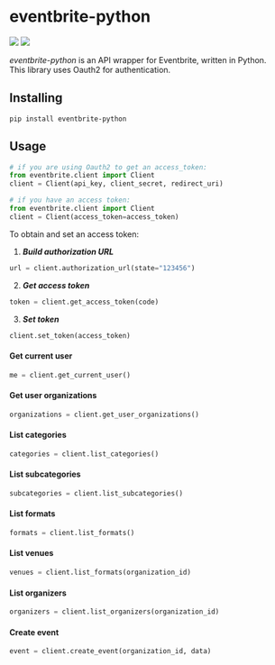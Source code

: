 # eventbrite-python
![](https://img.shields.io/badge/version-0.1.0-success) ![](https://img.shields.io/badge/Python-3.8%20|%203.9%20|%203.10%20|%203.11-4B8BBE?logo=python&logoColor=white)  

*eventbrite-python* is an API wrapper for Eventbrite, written in Python.  
This library uses Oauth2 for authentication.
## Installing
```
pip install eventbrite-python
```
## Usage
```python
# if you are using Oauth2 to get an access_token:
from eventbrite.client import Client
client = Client(api_key, client_secret, redirect_uri)
```
```python
# if you have an access token:
from eventbrite.client import Client
client = Client(access_token=access_token)
```
To obtain and set an access token:
1. ***Build authorization URL***
```python
url = client.authorization_url(state="123456")
```
2. ***Get access token***
```python
token = client.get_access_token(code)
```
3. ***Set token***
```python
client.set_token(access_token)
```
#### Get current user
```python
me = client.get_current_user()
```
#### Get user organizations
```python
organizations = client.get_user_organizations()
```
#### List categories
```python
categories = client.list_categories()
```
#### List subcategories
```python
subcategories = client.list_subcategories()
```
#### List formats
```python
formats = client.list_formats()
```
#### List venues
```python
venues = client.list_formats(organization_id)
```
#### List organizers
```python
organizers = client.list_organizers(organization_id)
```
#### Create event
```python
event = client.create_event(organization_id, data)
```